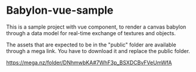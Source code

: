 # Babylon-vue-sample

This is a sample project with vue component, to render a canvas babylon through a data model for real-time exchange of textures and objects.

The assets that are expected to be in the "public" folder are available through a mega link. You have to download it and replace the public folder.

https://mega.nz/folder/DNhmwbKA#7WhF3p_BSXDCBvFVeUmWfA
